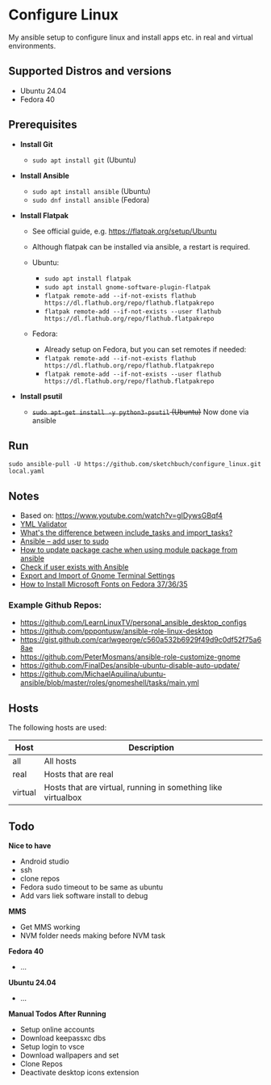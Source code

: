 # Configure Linux

My ansible setup to configure linux and install apps etc. in real and virtual environments.

## Supported Distros and versions

- Ubuntu 24.04
- Fedora 40

## Prerequisites

- **Install Git**

  - `sudo apt install git` (Ubuntu)

- **Install Ansible**

  - `sudo apt install ansible` (Ubuntu)
  - `sudo dnf install ansible` (Fedora)

- **Install Flatpak**

  - See official guide, e.g. <https://flatpak.org/setup/Ubuntu>
  - Although flatpak can be installed via ansible, a restart is required.
  - Ubuntu:

    - `sudo apt install flatpak`
    - `sudo apt install gnome-software-plugin-flatpak`
    - `flatpak remote-add --if-not-exists flathub https://dl.flathub.org/repo/flathub.flatpakrepo`
    - `flatpak remote-add --if-not-exists --user flathub https://dl.flathub.org/repo/flathub.flatpakrepo`

  - Fedora:

    - Already setup on Fedora, but you can set remotes if needed:
    - `flatpak remote-add --if-not-exists flathub https://dl.flathub.org/repo/flathub.flatpakrepo`
    - `flatpak remote-add --if-not-exists --user flathub https://dl.flathub.org/repo/flathub.flatpakrepo`

- **Install psutil**

  - ~~`sudo apt-get install -y python3-psutil` (Ubuntu)~~ Now done via ansible

## Run

`sudo ansible-pull -U https://github.com/sketchbuch/configure_linux.git local.yaml`

## Notes

- Based on: <https://www.youtube.com/watch?v=gIDywsGBqf4>
- [YML Validator](https://codebeautify.org/yaml-validator)
- [What's the difference between include_tasks and import_tasks?](https://serverfault.com/questions/875247/whats-the-difference-between-include-tasks-and-import-tasks)
- [Ansible – add user to sudo](https://blaszkowski.com/2018/09/02/ansible-add-user-to-sudo)
- [How to update package cache when using module package from ansible](https://stackoverflow.com/questions/49087220/how-to-update-package-cache-when-using-module-package-from-ansible)
- [Check if user exists with Ansible](http://loc2log.ucoz.com/blog/2020-07-04-70)
- [Export and Import of Gnome Terminal Settings](https://www.reddit.com/r/Ubuntu/comments/mjrqxy/how_to_export_gnome_terminal_settings_profiles/)
- [How to Install Microsoft Fonts on Fedora 37/36/35](https://computingpost.medium.com/how-to-install-microsoft-fonts-on-fedora-37-36-35-26beec25c415)

### Example Github Repos:

- <https://github.com/LearnLinuxTV/personal_ansible_desktop_configs>
- <https://github.com/pppontusw/ansible-role-linux-desktop>
- <https://gist.github.com/carlwgeorge/c560a532b6929f49d9c0df52f75a68ae>
- <https://github.com/PeterMosmans/ansible-role-customize-gnome>
- <https://github.com/FinalDes/ansible-ubuntu-disable-auto-update/>
- <https://github.com/MichaelAquilina/ubuntu-ansible/blob/master/roles/gnomeshell/tasks/main.yml>

## Hosts

The following hosts are used:

Host    | Description
------- | ------------------------------------------------------------
all     | All hosts
real    | Hosts that are real
virtual | Hosts that are virtual, running in something like virtualbox

## Todo

**Nice to have**

- Android studio
- ssh
- clone repos
- Fedora sudo timeout to be same as ubuntu
- Add vars liek software install to debug

**MMS**

- Get MMS working
- NVM folder needs making before NVM task

**Fedora 40**

- ...

**Ubuntu 24.04**

- ...

**Manual Todos After Running**

- Setup online accounts
- Download keepassxc dbs
- Setup login to vsce
- Download wallpapers and set
- Clone Repos
- Deactivate desktop icons extension
